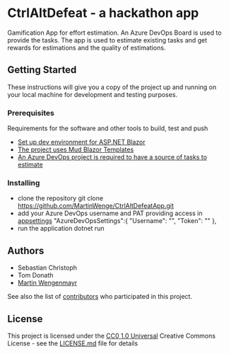 # CtrlAltDefeat - a hackathon app

Gamification App for effort estimation. An Azure DevOps Board is used to provide the tasks. The app is used to estimate existing tasks and get rewards for estimations and the quality of estimations.

## Getting Started

These instructions will give you a copy of the project up and running on
your local machine for development and testing purposes.

### Prerequisites

Requirements for the software and other tools to build, test and push 
- [Set up dev environment for ASP.NET Blazor](https://learn.microsoft.com/en-us/aspnet/core/blazor/fundamentals/startup?view=aspnetcore-8.0)
- [The project uses Mud Blazor Templates](https://www.mudblazor.com/getting-started/installation#online-playground)
- [An Azure DevOps project is required to have a source of tasks to estimate](https://learn.microsoft.com/en-us/azure/devops/organizations/projects/create-project?view=azure-devops&tabs=browser)

### Installing

* clone the repository
    git clone https://github.com/MartinWenge/CtrlAltDefeatApp.git
* add your Azure DevOps username and PAT providing access in [appsettings](appsettings.json)
    "AzureDevOpsSettings":{
        "Username": "<add Azure DevOps username here>",
        "Token": "<add Azure DevOps PAT here>"
    },
* run the application
    dotnet run

## Authors

  - Sebastian Christoph
  - Tom Donath
  - [Martin Wengenmayr](https://github.com/MartinWenge)

See also the list of
[contributors](https://github.com/PurpleBooth/a-good-readme-template/contributors)
who participated in this project.

## License

This project is licensed under the [CC0 1.0 Universal](LICENSE.md)
Creative Commons License - see the [LICENSE.md](LICENSE.md) file for
details

